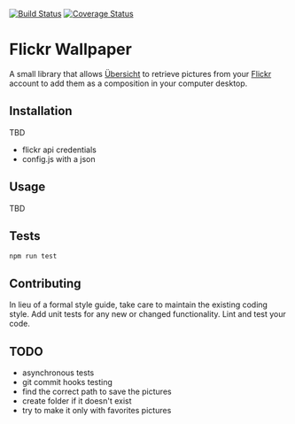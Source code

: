 [![Build Status](https://travis-ci.org/davidlampon/flickr-wallpaper.svg?branch=master)](https://travis-ci.org/davidlampon/flickr-wallpaper)
[![Coverage Status](https://coveralls.io/repos/github/davidlampon/flickr-wallpaper/badge.svg?branch=master)](https://coveralls.io/github/davidlampon/flickr-wallpaper?branch=master)

Flickr Wallpaper
=========

A small library that allows [Übersicht](http://tracesof.net/uebersicht/) to retrieve pictures from your [Flickr](https://www.flickr.com) account to add them as a composition in your computer desktop.

## Installation  

TBD

* flickr api credentials
* config.js with a json

## Usage

TBD

## Tests

  `npm run test`

## Contributing

In lieu of a formal style guide, take care to maintain the existing coding style. Add unit tests for any new or changed functionality. Lint and test your code.

## TODO
* asynchronous tests
* git commit hooks testing
* find the correct path to save the pictures
* create folder if it doesn't exist
* try to make it only with favorites pictures